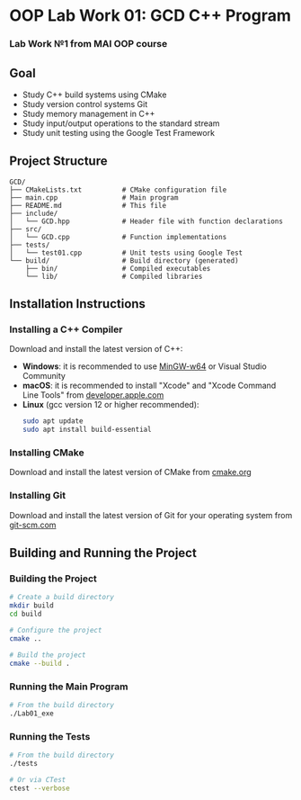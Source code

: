 # OOP Lab Work 01: GCD C++ Program

### Lab Work №1 from MAI OOP course 

## Goal

* Study C++ build systems using CMake
* Study version control systems Git
* Study memory management in C++
* Study input/output operations to the standard stream
* Study unit testing using the Google Test Framework

## Project Structure

```
GCD/
├── CMakeLists.txt          # CMake configuration file
├── main.cpp                # Main program
├── README.md               # This file
├── include/
│   └── GCD.hpp             # Header file with function declarations
├── src/
│   └── GCD.cpp             # Function implementations
├── tests/
│   └── test01.cpp          # Unit tests using Google Test
└── build/                  # Build directory (generated)
    ├── bin/                # Compiled executables
    └── lib/                # Compiled libraries
```

## Installation Instructions

### Installing a C++ Compiler

Download and install the latest version of C++:

* **Windows**: it is recommended to use [MinGW-w64](https://www.mingw-w64.org/downloads/) or Visual Studio Community
* **macOS**: it is recommended to install "Xcode" and "Xcode Command Line Tools" from [developer.apple.com](https://developer.apple.com/xcode/)
* **Linux** (gcc version 12 or higher recommended):
  ```bash
  sudo apt update
  sudo apt install build-essential
  ```

### Installing CMake

Download and install the latest version of CMake from [cmake.org](https://cmake.org/download/)

### Installing Git

Download and install the latest version of Git for your operating system from [git-scm.com](https://git-scm.com/downloads)


## Building and Running the Project

### Building the Project

```bash
# Create a build directory
mkdir build
cd build

# Configure the project
cmake ..

# Build the project
cmake --build .
```

### Running the Main Program

```bash
# From the build directory
./Lab01_exe
```

### Running the Tests

```bash
# From the build directory
./tests

# Or via CTest
ctest --verbose
```